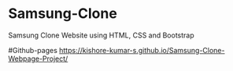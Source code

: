 # Samsung-Clone
Samsung Clone Website using HTML, CSS and Bootstrap

#Github-pages
https://kishore-kumar-s.github.io/Samsung-Clone-Webpage-Project/
